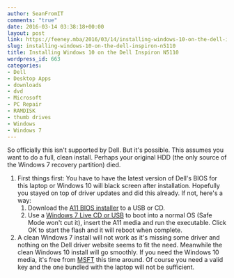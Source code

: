 ```yaml
---
author: SeanFromIT
comments: "true"
date: 2016-03-14 03:38:18+00:00
layout: post
link: https://feeney.mba/2016/03/14/installing-windows-10-on-the-dell-inspiron-n5110/
slug: installing-windows-10-on-the-dell-inspiron-n5110
title: Installing Windows 10 on the Dell Inspiron N5110
wordpress_id: 663
categories:
- Dell
- Desktop Apps
- downloads
- dvd
- Microsoft
- PC Repair
- RAMDISK
- thumb drives
- Windows
- Windows 7
---
```


So officially this isn't supported by Dell. But it's possible. This assumes you want to do a full, clean install. Perhaps your original HDD (the only source of the Windows 7 recovery partition) died.



1. First things first: You have to have the latest version of Dell's BIOS for this laptop or Windows 10 will black screen after installation. Hopefully you stayed on top of driver updates and did this already. If not, here's a way:
    1. Download the [A11 BIOS installer](http://downloads.dell.com/FOLDER00799835M/1/N5110A11.EXE) to a USB or CD.
    2. Use a [Windows 7 Live CD or USB](http://getintopc.com/softwares/operating-systems/windows-7-live-cd-free-download/) to boot into a normal OS (Safe Mode won't cut it), insert the A11 media and run the executable. Click OK to start the flash and it will reboot when complete.
2. A clean Windows 7 install will not work as it's missing some driver and nothing on the Dell driver website seems to fit the need. Meanwhile the clean Windows 10 install will go smoothly. If you need the Windows 10 media, it's free from [MSFT](http://go.microsoft.com/fwlink/?LinkId=691209) this time around. Of course you need a valid key and the one bundled with the laptop will not be sufficient.




